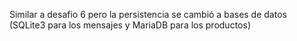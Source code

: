 Similar a desafio 6 pero la persistencia se cambió a bases de datos (SQLite3 para los mensajes y MariaDB para los productos)